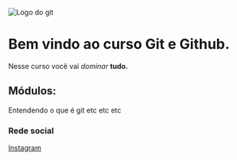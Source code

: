 ![Logo do git](https://assets-global.website-files.com/606907b169dcd481e8fd42c4/628fcc28ae967c5ccc32de0c_data-science-p-1080.jpeg)

# Bem vindo ao curso Git e Github.
Nesse curso você vai _dominar_ **tudo.**

## Módulos:
Entendendo o que é git
etc
etc
etc

### Rede social
[Instagram](https://www.instagram.com/rafaelmarques.dm/)